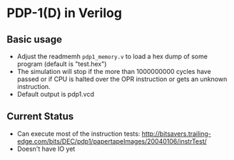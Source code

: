 # PDP-1(D) in Verilog
## Basic usage
 * Adjust the readmemh `pdp1_memory.v` to load a hex dump of some program (default is "test.hex")
 * The simulation will stop if the more than 1000000000 cycles have passed or if CPU is halted over the OPR instruction or gets an unknown instruction.
 * Default output is pdp1.vcd

## Current Status

 * Can execute most of the instruction tests: <http://bitsavers.trailing-edge.com/bits/DEC/pdp1/papertapeImages/20040106/instrTest/>
 * Doesn't have IO yet
